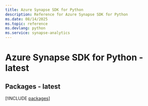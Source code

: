 ```yaml
---
title: Azure Synapse SDK for Python
description: Reference for Azure Synapse SDK for Python
ms.date: 08/14/2025
ms.topic: reference
ms.devlang: python
ms.service: synapse-analytics
---
```

# Azure Synapse SDK for Python - latest
## Packages - latest
[!INCLUDE [packages](synapse-index.md)]
